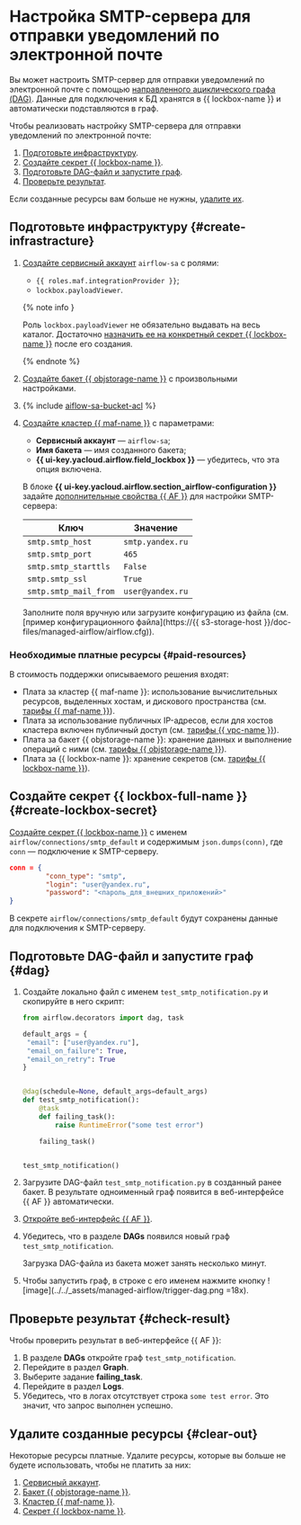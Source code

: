 # Настройка SMTP-сервера для отправки уведомлений по электронной почте

Вы может настроить SMTP-сервер для отправки уведомлений по электронной почте с помощью [направленного ациклического графа (DAG)](../../managed-airflow/concepts/index.md#about-the-service). Данные для подключения к БД хранятся в {{ lockbox-name }} и автоматически подставляются в граф.

Чтобы реализовать настройку SMTP-сервера для отправки уведомлений по электронной почте:

1. [Подготовьте инфраструктуру](#create-infrastracture).
1. [Создайте секрет {{ lockbox-name }}](#create-lockbox-secret).
1. [Подготовьте DAG-файл и запустите граф](#dag).
1. [Проверьте результат](#check-result).

Если созданные ресурсы вам больше не нужны, [удалите их](#clear-out).

## Подготовьте инфраструктуру {#create-infrastracture}

1. [Создайте сервисный аккаунт](../../iam/operations/sa/create.md#create-sa) `airflow-sa` с ролями:
   * `{{ roles.maf.integrationProvider }}`;
   * `lockbox.payloadViewer`.

   {% note info }

   Роль `lockbox.payloadViewer` не обязательно выдавать на весь каталог. Достаточно [назначить ее на конкретный секрет {{ lockbox-name }}](../../lockbox/operations/secret-access.md) после его создания.

   {% endnote %}

1. [Создайте бакет {{ objstorage-name }}](../../storage/operations/buckets/create.md) с произвольными настройками.
1. {% include [aiflow-sa-bucket-acl](../../_includes/managed-airflow/aiflow-sa-bucket-acl.md) %}
1. [Создайте кластер {{ maf-name }}](../../managed-airflow/operations/cluster-create.md#create-cluster) с параметрами:
   * **Сервисный аккаунт** — `airflow-sa`;
   * **Имя бакета** — имя созданного бакета;
   * **{{ ui-key.yacloud.airflow.field_lockbox }}** — убедитесь, что эта опция включена.

   В блоке **{{ ui-key.yacloud.airflow.section_airflow-configuration }}** задайте [дополнительные свойства {{ AF }}](https://airflow.apache.org/docs/apache-airflow/2.2.4/configurations-ref.html) для настройки SMTP-сервера:

   | Ключ | Значение |
   | ----- | ----- |
   | `smtp.smtp_host` | `smtp.yandex.ru` |
   | `smtp.smtp_port` | `465` |
   | `smtp.smtp_starttls` | `False` |
   | `smtp.smtp_ssl` | `True` |
   | `smtp.smtp_mail_from` | `user@yandex.ru` |

   Заполните поля вручную или загрузите конфигурацию из файла (см. [пример конфигурационного файла](https://{{ s3-storage-host }}/doc-files/managed-airflow/airflow.cfg)).


### Необходимые платные ресурсы {#paid-resources}

В стоимость поддержки описываемого решения входят:

* Плата за кластер {{ maf-name }}: использование вычислительных ресурсов, выделенных хостам, и дискового пространства (см. [тарифы {{ maf-name }}](../../managed-airflow/pricing.md)).
* Плата за использование публичных IP-адресов, если для хостов кластера включен публичный доступ (см. [тарифы {{ vpc-name }}](../../vpc/pricing.md)).
* Плата за бакет {{ objstorage-name }}: хранение данных и выполнение операций с ними (см. [тарифы {{ objstorage-name }}](../../storage/pricing.md)).
* Плата за {{ lockbox-name }}: хранение секретов (см. [тарифы {{ lockbox-name }}](../../lockbox/pricing.md)).


## Создайте секрет {{ lockbox-full-name }} {#create-lockbox-secret}

[Создайте секрет {{ lockbox-name }}](../../lockbox/operations/secret-create.md) с именем `airflow/connections/smtp_default` и содержимым `json.dumps(conn)`, где `conn` — подключение к SMTP-серверу.

```json
conn = {
         "conn_type": "smtp",
         "login": "user@yandex.ru",
         "password": "<пароль_для_внешних_приложений>"
}
```

В секрете `airflow/connections/smtp_default` будут сохранены данные для подключения к SMTP-серверу.

## Подготовьте DAG-файл и запустите граф {#dag}

1. Создайте локально файл с именем `test_smtp_notification.py` и скопируйте в него скрипт:

   ```python
   from airflow.decorators import dag, task

   default_args = {
    "email": ["user@yandex.ru"],
    "email_on_failure": True,
    "email_on_retry": True
   }


   @dag(schedule=None, default_args=default_args)
   def test_smtp_notification():
       @task
       def failing_task():
           raise RuntimeError("some test error")

       failing_task()


   test_smtp_notification()
   ```

1. Загрузите DAG-файл `test_smtp_notification.py` в созданный ранее бакет. В результате одноименный граф появится в веб-интерфейсе {{ AF }} автоматически.

1. [Откройте веб-интерфейс {{ AF }}](../../managed-airflow/operations/af-interfaces.md#web-gui).
1. Убедитесь, что в разделе **DAGs** появился новый граф `test_smtp_notification`.

   Загрузка DAG-файла из бакета может занять несколько минут.

1. Чтобы запустить граф, в строке с его именем нажмите кнопку ![image](../../_assets/managed-airflow/trigger-dag.png =18x).

## Проверьте результат {#check-result}

Чтобы проверить результат в веб-интерфейсе {{ AF }}:

1. В разделе **DAGs** откройте граф `test_smtp_notification`.
1. Перейдите в раздел **Graph**.
1. Выберите задание **failing_task**.
1. Перейдите в раздел **Logs**.
1. Убедитесь, что в логах отсутствует строка `some test error`. Это значит, что запрос выполнен успешно.

## Удалите созданные ресурсы {#clear-out}

Некоторые ресурсы платные. Удалите ресурсы, которые вы больше не будете использовать, чтобы не платить за них:

1. [Сервисный аккаунт](../../iam/operations/sa/delete.md).
1. [Бакет {{ objstorage-name }}](../../storage/operations/buckets/delete.md).
1. [Кластер {{ maf-name }}](../../managed-airflow/operations/cluster-delete.md#delete).
1. [Секрет {{ lockbox-name }}](../../lockbox/operations/secret-delete.md).
